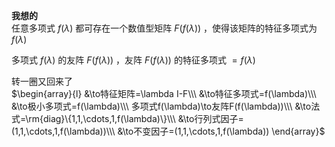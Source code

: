 **我想的**  
任意多项式 $f(\lambda)$ 都可存在一个数值型矩阵 $F(f(\lambda))$ ，使得该矩阵的特征多项式为 $f(\lambda)$   
  
多项式 $f(\lambda)$ 的友阵 $F(f(\lambda))$ ，友阵 $F(f(\lambda))$ 的特征多项式 $=f(\lambda)$   
  
转一圈又回来了  
 $\begin{array}{l}  
&\to特征矩阵=\lambda I-F\\\   
&\to特征多项式=f(\lambda)\\\   
&\to极小多项式=f(\lambda)\\\   
多项式f(\lambda)\to友阵F(f(\lambda))\\\   
&\to法式=\rm{diag}\{1,1,\cdots,1,f(\lambda)\}\\\   
&\to行列式因子=(1,1,\cdots,1,f(\lambda))\\\   
&\to不变因子=(1,1,\cdots,1,f(\lambda))  
\end{array}$   
  
